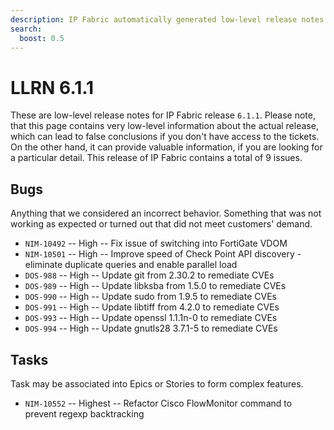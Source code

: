 ```yaml
---
description: IP Fabric automatically generated low-level release notes for version 6.1.1.
search:
  boost: 0.5
---
```


# LLRN 6.1.1

These are low-level release notes for IP Fabric release `6.1.1`. Please note, that this page contains very low-level information about the actual release, which can lead to false conclusions if you don't have access to the tickets. On the other hand, it can provide valuable information, if you are looking for a particular detail. This release of IP Fabric contains a total of 9 issues.

## Bugs

Anything that we considered an incorrect behavior. Something that was not working as expected or turned out that did not meet customers' demand.

- `NIM-10492` -- High -- Fix issue of switching into FortiGate VDOM
- `NIM-10501` -- High -- Improve speed of Check Point API discovery - eliminate duplicate queries and enable parallel load
- `DOS-988` -- High -- Update git from 2.30.2 to remediate CVEs
- `DOS-989` -- High -- Update libksba from 1.5.0 to remediate CVEs
- `DOS-990` -- High -- Update sudo from 1.9.5 to remediate CVEs
- `DOS-991` -- High -- Update libtiff from 4.2.0 to remediate CVEs
- `DOS-993` -- High -- Update openssl 1.1.1n-0 to remediate CVEs
- `DOS-994` -- High -- Update gnutls28 3.7.1-5 to remediate CVEs

## Tasks

Task may be associated into Epics or Stories to form complex features.

- `NIM-10552` -- Highest -- Refactor Cisco FlowMonitor command to prevent regexp backtracking
